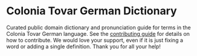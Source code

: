 
# Colonia Tovar German Dictionary

Curated public domain dictionary and pronunciation guide for terms in the Colonia Tovar German language. See the [contributing guide](https://github.com/drumworkteam/term/blob/make/.github/contributing.md) for details on how to contribute. We would love your support, even if it is just fixing a word or adding a single definition. Thank you for all your help!